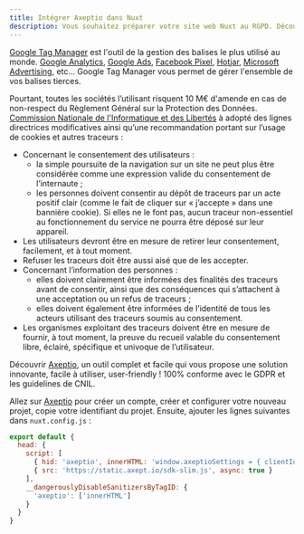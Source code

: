 ```yaml
---
title: Intégrer Axeptio dans Nuxt
description: Vous souhaitez préparer votre site web Nuxt au RGPD. Découvrir Axeptio, un outil complet et facile pour mettre en conformité votre site internet avec le RGPD.
---
```


[Google Tag Manager](tagmanager) est l'outil de la gestion des balises le plus utilisé au monde. [Google Analytics](analytics), [Google Ads](ads), [Facebook Pixel](business), [Hotjar](hotjar), [Microsoft Advertising](https://ads.microsoft.com/), etc... Google Tag Manager vous permet de gérer l'ensemble de vos balises tierces.

Pourtant, toutes les sociétés l’utilisant risquent 10 M€ d'amende en cas de non-respect du Règlement Général sur la Protection des Données. [Commission Nationale de l'Informatique et des Libertés](cnil) à adopté des lignes directrices modificatives ainsi qu’une recommandation portant sur l’usage de cookies et autres traceurs :

- Concernant le consentement des utilisateurs :
  - la simple poursuite de la navigation sur un site ne peut plus être considérée comme une expression valide du consentement de l’internaute ;
  - les personnes doivent consentir au dépôt de traceurs par un acte positif clair (comme le fait de cliquer sur « j’accepte » dans une bannière cookie). Si elles ne le font pas, aucun traceur non-essentiel au fonctionnement du service ne pourra être déposé sur leur appareil.
- Les utilisateurs devront être en mesure de retirer leur consentement, facilement, et à tout moment.
- Refuser les traceurs doit être aussi aisé que de les accepter.
- Concernant l’information des personnes :
  - elles doivent clairement être informées des finalités des traceurs avant de consentir, ainsi que des conséquences qui s’attachent à une acceptation ou un refus de traceurs ;
  - elles doivent également être informées de l’identité de tous les acteurs utilisant des traceurs soumis au consentement.
- Les organismes exploitant des traceurs doivent être en mesure de fournir, à tout moment, la preuve du recueil valable du consentement libre, éclairé, spécifique et univoque de l’utilisateur.

Découvrir [Axeptio](axeptio), un outil complet et facile qui vous propose une solution innovante, facile à utiliser, user-friendly ! 100% conforme avec le GDPR et les guidelines de CNIL.

Allez sur [Axeptio](http://admin.axeptio.eu/) pour créer un compte, créer et configurer votre nouveau projet, copie votre identifiant du projet. Ensuite, ajouter les lignes suivantes dans `nuxt.config.js` :

```js
export default {
  head: {
    script: [
      { hid: 'axeptio', innerHTML: 'window.axeptioSettings = { clientId: "##CLIENT-ID##" };' },
      { src: 'https://static.axept.io/sdk-slim.js', async: true }
    ],
    __dangerouslyDisableSanitizersByTagID: {
      'axeptio': ['innerHTML']
    }
  }
}
```

[tagmanager]: https://tagmanager.google.com/
[analytics]: https://analytics.google.com/
[ads]: https://ads.google.com/
[business]: https://www.facebook.com/business/
[hotjar]: https://www.hotjar.com/
[cnil]: https://www.cnil.fr/
[axeptio]: https://www.axeptio.eu/

